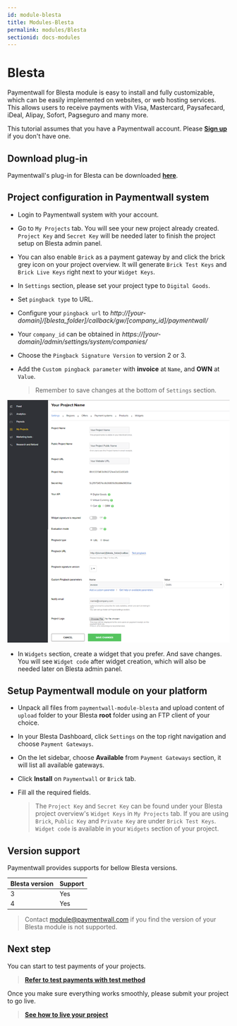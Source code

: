 ```yaml
---
id: module-blesta
title: Modules-Blesta
permalink: modules/Blesta
sectionid: docs-modules
---
```


# Blesta

Paymentwall for Blesta module is easy to install and fully customizable, which can be easily implemented on websites, or web hosting services. This allows users to receive payments with Visa, Mastercard, Paysafecard, iDeal, Alipay, Sofort, Pagseguro and many more.

This tutorial assumes that you have a Paymentwall account. Please **[Sign up](https://api.paymentwall.com/pwaccount/signup?source=blesta&mode=merchant)** if you don't have one.

## Download plug-in

Paymentwall's plug-in for Blesta can be downloaded **[here](https://github.com/paymentwall)**.

## Project configuration in Paymentwall system

* Login to Paymentwall system with your account.

* Go to ```My Projects``` tab. You will see your new project already created. ```Project Key``` and ```Secret Key``` will be needed later to finish the project setup on Blesta admin panel.

* You can also enable ```Brick``` as a payment gateway by and click the brick grey icon on your project overview. It will generate ```Brick Test Keys``` and ```Brick Live Keys``` right next to your ```Widget Keys```.

* In ```Settings``` section, please set your project type to  ```Digital Goods```.

* Set ```pingback type``` to URL.

* Configure your ```pingback url``` to *http://[your-domain]/[blesta_folder]/callback/gw/[company_id]/paymentwall/*

* Your ```company_id``` can be obtained in *https://[your-domain]/admin/settings/system/companies/*

* Choose the ```Pingback Signature Version``` to version 2 or 3.

* Add the ```Custom pingback parameter``` with **invoice** at ```Name```, and **OWN** at ```Value```.

  > Remember to save changes at the bottom of ```Settings``` section.

<div class="docs-img">
    <img src="/textures/pic/integration/platform/blesta.png">
</div>

* In ```Widgets``` section, create a widget that you prefer. And save changes. You will see ```Widget code``` after widget creation, which will also be needed later on Blesta admin panel.

## Setup Paymentwall module on your platform

* Unpack all files from ```paymentwall-module-blesta``` and upload content of ```upload``` folder to your Blesta **root** folder using an FTP client of your choice.

* In your Blesta Dashboard, click ```Settings``` on the top right navigation and choose ```Payment Gateways```.

* On the let sidebar, choose **Available** from ```Payment Gateways``` section, it will list all available gateways.

* Click **Install** on ```Paymentwall``` or ```Brick``` tab.

* Fill all the required fields.

  >The ```Project Key``` and ```Secret Key``` can be found under your Blesta project overview's ```Widget Keys``` in ```My Projects``` tab. If you are using ```Brick```, ```Public Key``` and ```Private Key``` are under ```Brick Test Keys```.  ```Widget code``` is available in your ```Widgets``` section of your project.

## Version support

Paymentwall provides supports for bellow Blesta versions.

|Blesta version|Support|
|-------|--------|
|3|Yes|
|4|Yes|


> Contact [module@paymentwall.com](mailto:module@paymentwall.com) if you find the version of your Blesta module is not supported.

## Next step

You can start to test payments of your projects.

> **[Refer to test payments with test method](/sandbox/test-payment)**

Once you make sure everything works smoothly, please submit your project to go live.

> **[See how to live your project](/guides/review-home)**
